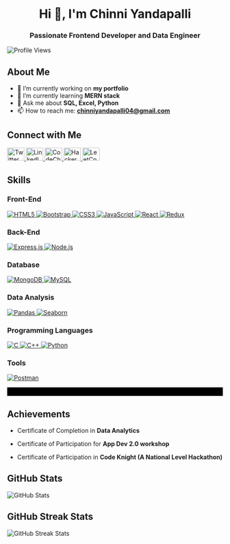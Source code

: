 <!-- Introduction -->
<h1 align="center">Hi 👋, I'm Chinni Yandapalli</h1>
<h3 align="center">Passionate Frontend Developer and Data Engineer</h3>

<!-- Profile Views -->
<p align="left"> 
  <img src="https://komarev.com/ghpvc/?username=yandapallichinni&label=Profile%20views&color=0e75b6&style=flat" alt="Profile Views" /> 
</p>

<!-- About Me -->
## About Me

- 🔭 I’m currently working on **my portfolio**
- 🌱 I’m currently learning **MERN stack**
- 💬 Ask me about **SQL, Excel, Python**
- 📫 How to reach me: **[chinniyandapalli04@gmail.com](mailto:chinniyandapalli04@gmail.com)**

<!-- Social Links -->
## Connect with Me

<p align="left">
  <a href="https://twitter.com/chinni_004" target="blank">
    <img src="https://raw.githubusercontent.com/rahuldkjain/github-profile-readme-generator/master/src/images/icons/Social/twitter.svg" alt="Twitter" height="30" width="40" />
  </a>
  <a href="https://linkedin.com/in/yandapalli chinni" target="blank">
    <img src="https://raw.githubusercontent.com/rahuldkjain/github-profile-readme-generator/master/src/images/icons/Social/linked-in-alt.svg" alt="LinkedIn" height="30" width="40" />
  </a>
  <a href="https://www.codechef.com/users/chinni04" target="blank">
    <img src="https://cdn.jsdelivr.net/npm/simple-icons@3.1.0/icons/codechef.svg" alt="CodeChef" height="30" width="40" />
  </a>
  <a href="https://www.hackerrank.com/ap21110011409" target="blank">
    <img src="https://raw.githubusercontent.com/rahuldkjain/github-profile-readme-generator/master/src/images/icons/Social/hackerrank.svg" alt="HackerRank" height="30" width="40" />
  </a>
  <a href="https://www.leetcode.com/yandapalli chinni" target="blank">
    <img src="https://raw.githubusercontent.com/rahuldkjain/github-profile-readme-generator/master/src/images/icons/Social/leet-code.svg" alt="LeetCode" height="30" width="40" />
  </a>
</p>

<!-- Skills -->
## Skills

### Front-End

<p align="left">
  <a href="https://www.w3.org/html/" target="_blank">
    <img src="https://img.shields.io/badge/html5-%23E34F26.svg?&style=for-the-badge&logo=html5&logoColor=white" alt="HTML5" />
  </a>
  <a href="https://getbootstrap.com" target="_blank">
    <img src="https://img.shields.io/badge/bootstrap-%23563D7C.svg?&style=for-the-badge&logo=bootstrap&logoColor=white" alt="Bootstrap" />
  </a>
  <a href="https://www.w3schools.com/css/" target="_blank">
    <img src="https://img.shields.io/badge/css3-%231572B6.svg?&style=for-the-badge&logo=css3&logoColor=white" alt="CSS3" />
  </a>
  <a href="https://developer.mozilla.org/en-US/docs/Web/JavaScript" target="_blank">
    <img src="https://img.shields.io/badge/javascript-%23323330.svg?&style=for-the-badge&logo=javascript&logoColor=%23F7DF1E" alt="JavaScript" />
  </a>
  <a href="https://reactjs.org/" target="_blank">
    <img src="https://img.shields.io/badge/react-%2320232a.svg?&style=for-the-badge&logo=react&logoColor=%2361DAFB" alt="React" />
  </a>
  <a href="https://redux.js.org" target="_blank">
    <img src="https://img.shields.io/badge/redux-%23593d88.svg?&style=for-the-badge&logo=redux&logoColor=white" alt="Redux" />
  </a>
</p>

### Back-End

<p align="left">
  <a href="https://expressjs.com" target="_blank">
    <img src="https://img.shields.io/badge/express.js-%23404D59.svg?&style=for-the-badge" alt="Express.js" />
  </a>
  <a href="https://nodejs.org" target="_blank">
    <img src="https://img.shields.io/badge/node.js-%2343853D.svg?&style=for-the-badge&logo=node.js&logoColor=white" alt="Node.js" />
  </a>
</p>

### Database

<p align="left">
  <a href="https://www.mongodb.com/" target="_blank">
    <img src="https://img.shields.io/badge/mongodb-%234ea94b.svg?&style=for-the-badge&logo=mongodb&logoColor=white" alt="MongoDB" />
  </a>
  <a href="https://www.mysql.com/" target="_blank">
    <img src="https://img.shields.io/badge/mysql-%2300f.svg?&style=for-the-badge&logo=mysql&logoColor=white" alt="MySQL" />
  </a>
</p>

### Data Analysis

<p align="left">
  <a href="https://pandas.pydata.org/" target="_blank">
    <img src="https://img.shields.io/badge/pandas-%23150458.svg?&style=for-the-badge&logo=pandas&logoColor=white" alt="Pandas" />
  </a>
  <a href="https://seaborn.pydata.org/" target="_blank">
    <img src="https://img.shields.io/badge/seaborn-%239B59B6.svg?&style=for-the-badge&logo=seaborn&logoColor=white" alt="Seaborn" />
  </a>
</p>

### Programming Languages

<p align="left">
  <a href="https://www.cprogramming.com/" target="_blank">
    <img src="https://img.shields.io/badge/c-%2300599C.svg?&style=for-the-badge&logo=c&logoColor=white" alt="C" />
  </a>
  <a href="https://www.w3schools.com/cpp/" target="_blank">
    <img src="https://img.shields.io/badge/c++-%2300599C.svg?&style=for-the-badge&logo=c%2B%2B&logoColor=white" alt="C++" />
  </a>
  <a href="https://www.python.org" target="_blank">
    <img src="https://img.shields.io/badge/python-%2314354C.svg?&style=for-the-badge&logo=python&logoColor=white" alt="Python" />
  </a>
</p>

### Tools

<p align="left">
  <a href="https://postman.com" target="_blank">
    <img src="https://img.shields.io/badge/postman-%23FF6C37.svg?&style=for-the-badge&logo=postman&logoColor=white" alt="Postman" />
  </a>
</p>

<p style="background-color: black; padding: 10px; color: violet;">
    
  ## Achievements
  
  -  Certificate of Completion in **Data Analytics**
  
  -  Certificate of Participation for **App Dev 2.0 workshop**

  -  Certificate of Participation in **Code Knight (A National Level Hackathon)**
</p>


<!-- GitHub Stats -->
## GitHub Stats

<p align="left">
  <img src="https://github-readme-stats.vercel.app/api?username=yandapallichinni&show_icons=true&locale=en&bg_color=000000&text_color=ffffff&title_color=8A2BE2&icon_color=8A2BE2" alt="GitHub Stats" />
</p>

<!-- GitHub Streak Stats -->
## GitHub Streak Stats

<p align="left">
  <img src="https://github-readme-streak-stats.herokuapp.com/?user=yandapallichinni&background=000000&stroke=8A2BE2&ring=8A2BE2&fire=8A2BE2&currStreakNum=ffffff&sideNums=ffffff&currStreakLabel=8A2BE2&sideLabels=ffffff&dates=ffffff" alt="GitHub Streak Stats" />
</p>
